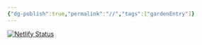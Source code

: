 ```yaml
---
{"dg-publish":true,"permalink":"//","tags":["gardenEntry"]}
---
```


[![Netlify Status](https://api.netlify.com/api/v1/badges/c2958510-e041-4c1e-b2ec-02d9f2393f5f/deploy-status)](https://app.netlify.com/sites/lioaohi-project/deploys)